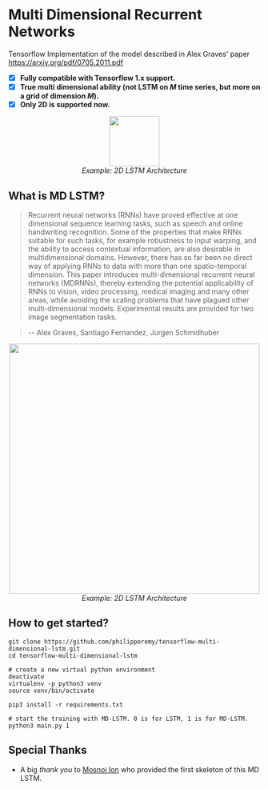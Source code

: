 # Multi Dimensional Recurrent Networks
Tensorflow Implementation of the model described in Alex Graves' paper https://arxiv.org/pdf/0705.2011.pdf

- [x] **Fully compatible with Tensorflow 1.x support.**
- [x] **True multi dimensional ability (not LSTM on *M* time series, but more on a grid of dimension *M*).**
- [x] **Only 2D is supported now.**

<p align="center">
  <img src="assets/2d_lstm_1.png" width="100">
  <br><i>Example: 2D LSTM Architecture</i>
</p>

## What is MD LSTM?

> Recurrent neural networks (RNNs) have proved effective at one dimensional sequence learning tasks, such as speech and online handwriting recognition. Some of the properties that make RNNs suitable for such tasks, for example robustness
to input warping, and the ability to access contextual information, are also desirable in multidimensional domains. However, there has so far been no direct way of applying RNNs to data with more than one spatio-temporal dimension. This paper introduces multi-dimensional recurrent neural networks (MDRNNs), thereby extending the potential applicability of RNNs to vision, video processing, medical imaging and many other areas, while avoiding the scaling problems that have plagued other multi-dimensional models. Experimental results are provided for two image segmentation tasks.


> -- Alex Graves, Santiago Fernandez, Jurgen Schmidhuber

<p align="center">
  <img src="assets/2d_lstm_1.png" width="500">
  <br><i>Example: 2D LSTM Architecture</i>
</p>

## How to get started?
```
git clone https://github.com/philipperemy/tensorflow-multi-dimensional-lstm.git
cd tensorflow-multi-dimensional-lstm

# create a new virtual python environment
deactivate
virtualenv -p python3 venv
source venv/bin/activate

pip3 install -r requirements.txt

# start the training with MD-LSTM. 0 is for LSTM, 1 is for MD-LSTM.
python3 main.py 1
```





## Special Thanks
- A big *thank you* to [Mosnoi Ion](https://stackoverflow.com/questions/42071074/multidimentional-lstm-tensorflow) who provided the first skeleton of this MD LSTM.

